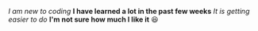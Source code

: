 *I am new to coding*
**I have learned a lot in the past few weeks**
_It is getting easier to do_
__I'm not sure how much I like it__
😆
